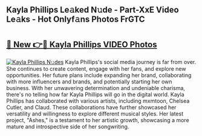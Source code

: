 ## Kayla Phillips Le𝚊ked N𝚞de - Part-XxE Video Le𝚊ks - Hot Onlyf𝚊ns Photos FrGTC

# <h2><a href="http://ab8220.deff.icu/?id=Kayla+Phillips">🔗 New 👉🔴 Kayla Phillips VIDEO Photos</a></h2>

[![Kayla Phillips N𝚞des](https://i.imgur.com/rIISA9y.gif)](http://ab8220.deff.icu/?id=Kayla+Phillips)
Kayla Phillips's social media journey is far from over. She continues to create content, engage with her fans, and explore new opportunities. Her future plans include expanding her brand, collaborating with more influencers and brands, and potentially starting her own business. With her unwavering determination and undeniable charisma, there's no telling how far Kayla Phillips will go in the digital world. Kayla Phillips has collaborated with various artists, including mxmtoon, Chelsea Cutler, and Claud. These collaborations have further showcased her versatility and willingness to explore different musical styles. Her latest project, "Ashes," is a testament to her artistic growth, showcasing a more mature and introspective side of her songwriting.
